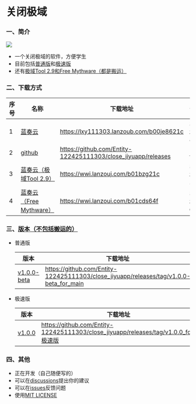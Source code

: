 # 关闭极域



### 一、简介

   ![](https://ts1.tc.mm.bing.net/th/id/R-C.f2d0e12f932e02a2330e440e16ecd6b1?rik=QpSGNYj62xkCIw&riu=http%3a%2f%2fimg.kxdw.com%2f2020%2f0602%2f20200602020611241.png&ehk=Xi5pxt8IyXWXC19%2fFydxfimDLjeuQhuBtDb7bc6fXes%3d&risl=&pid=ImgRaw&r=0)

- 一个关闭极域的软件，方便学生
- 目前包括[普通版](https://github.com/Entity-122425111303/close_jiyuapp/tree/main)和[极速版](https://github.com/Entity-122425111303/close_jiyuapp/tree/极速版)
- 还有[极域Tool 2.9和Free Mythware（都是搬运）](https://www.52pojie.cn/thread-1344621-1-1.html)

### 二、下载方式

| 序号  | 名称  | 下载地址 | 备注  |
| --- | --- | --- | --- |
| 1   | [蓝奏云](https://lxy111303.lanzoub.com/b00je8621c) | https://lxy111303.lanzoub.com/b00je8621c | 密码：`eszb` |
| 2   | [github](https://github.com/Entity-122425111303/close_jiyuapp/releases) | https://github.com/Entity-122425111303/close_jiyuapp/releases | [日志](https://github.com/Entity-122425111303/close_jiyuapp/commits) |
| 3   | [蓝奏云（极域Tool 2.9）](https://wwi.lanzouj.com/b01bzg21c) | https://wwi.lanzouj.com/b01bzg21c | 密码：`52pj` |
| 4   | [蓝奏云（Free Mythware）](https://wwi.lanzoui.com/b01cds64f) | https://wwi.lanzoui.com/b01cds64f | 密码：`G@y8` |

### 三、[版本（不包括搬运的）](https://github.com/Entity-122425111303/close_jiyuapp/releases)

- 普通版
  
  | 版本  | 下载地址 |
  | --- | --- |
  | [v1.0.0-beta](https://github.com/Entity-122425111303/close_jiyuapp/releases/tag/v1.0.0-beta_for_main) | https://github.com/Entity-122425111303/close_jiyuapp/releases/tag/v1.0.0-beta_for_main |
  
- 极速版
  
  | 版本  | 下载地址 |
  | --- | --- |
  | [v1.0.0](https://github.com/Entity-122425111303/close_jiyuapp/releases/tag/v1.0.0_for_%E6%9E%81%E9%80%9F%E7%89%88) | https://github.com/Entity-122425111303/close_jiyuapp/releases/tag/v1.0.0_for_极速版 |
  

### 四、其他

- 正在开发（自己随便写的）
- 可以在[discussions](https://github.com/Entity-122425111303/close_jiyuapp/discussions)提出你的建议
- 可以在[issues](https://github.com/Entity-122425111303/close_jiyuapp/issues)反馈问题
- 使用[MIT LICENSE](https://github.com/Entity-122425111303/close_jiyuapp/blob/main/LICENSE)
